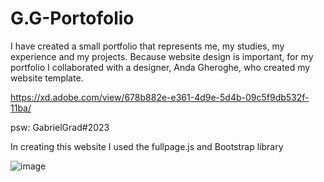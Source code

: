 # G.G-Portofolio

I have created a small portfolio that represents me, my studies, my experience and my projects. Because website design is important, 
for my portfolio I collaborated with a designer, Anda Gheroghe, who created my website template.

https://xd.adobe.com/view/678b882e-e361-4d9e-5d4b-09c5f9db532f-11ba/

psw: GabrielGrad#2023

In creating this website I used the fullpage.js and Bootstrap library 

![image](https://user-images.githubusercontent.com/65502252/214871371-3942e723-6963-42ea-9ae3-9650ee111a3c.png)
